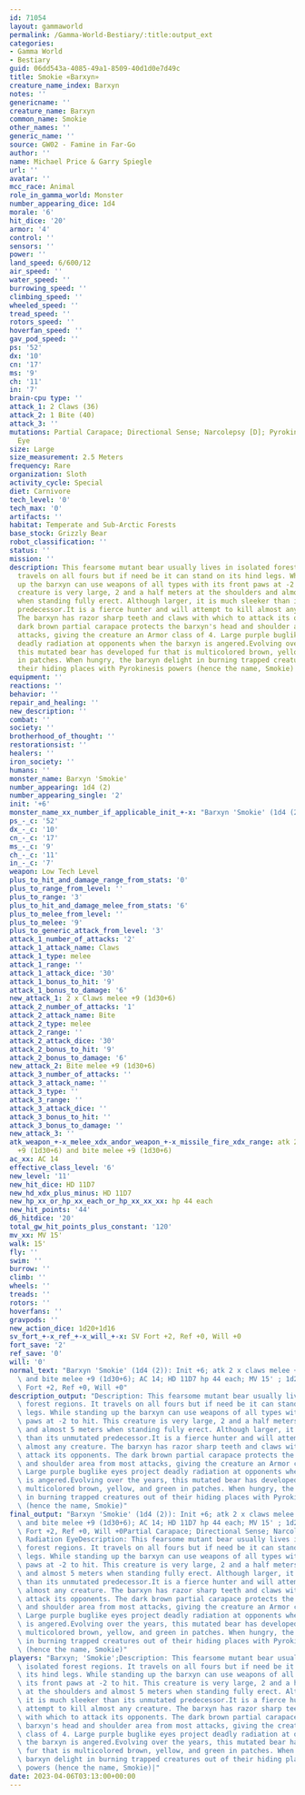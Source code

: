 ```yaml
---
id: 71054
layout: gammaworld
permalink: /Gamma-World-Bestiary/:title:output_ext
categories:
- Gamma World
- Bestiary
guid: 06dd543a-4085-49a1-8509-40d1d0e7d49c
title: Smokie «Barxyn»
creature_name_index: Barxyn
notes: ''
genericname: ''
creature_name: Barxyn
common_name: Smokie
other_names: ''
generic_name: ''
source: GW02 - Famine in Far-Go
author: ''
name: Michael Price & Garry Spiegle
url: ''
avatar: ''
mcc_race: Animal
role_in_gamma_world: Monster
number_appearing_dice: 1d4
morale: '6'
hit_dice: '20'
armor: '4'
control: ''
sensors: ''
power: ''
land_speed: 6/600/12
air_speed: ''
water_speed: ''
burrowing_speed: ''
climbing_speed: ''
wheeled_speed: ''
tread_speed: ''
rotors_speed: ''
hoverfan_speed: ''
gav_pod_speed: ''
ps: '52'
dx: '10'
cn: '17'
ms: '9'
ch: '11'
in: '7'
brain-cpu type: ''
attack_1: 2 Claws (36)
attack_2: 1 Bite (40)
attack_3: ''
mutations: Partial Carapace; Directional Sense; Narcolepsy [D]; Pyrokinesis; Radiation
  Eye
size: Large
size_measurement: 2.5 Meters
frequency: Rare
organization: Sloth
activity_cycle: Special
diet: Carnivore
tech_level: '0'
tech_max: '0'
artifacts: ''
habitat: Temperate and Sub-Arctic Forests
base_stock: Grizzly Bear
robot_classification: ''
status: ''
mission: ''
description: This fearsome mutant bear usually lives in isolated forest regions. It
  travels on all fours but if need be it can stand on its hind legs. While standing
  up the barxyn can use weapons of all types with its front paws at -2 to hit. This
  creature is very large, 2 and a half meters at the shoulders and almost 5 meters
  when standing fully erect. Although larger, it is much sleeker than its unmutated
  predecessor.It is a fierce hunter and will attempt to kill almost any creature.
  The barxyn has razor sharp teeth and claws with which to attack its opponents. The
  dark brown partial carapace protects the barxyn's head and shoulder area from most
  attacks, giving the creature an Armor class of 4. Large purple buglike eyes project
  deadly radiation at opponents when the barxyn is angered.Evolving over the years,
  this mutated bear has developed fur that is multicolored brown, yellow, and green
  in patches. When hungry, the barxyn delight in burning trapped creatures out of
  their hiding places with Pyrokinesis powers (hence the name, Smokie)
equipment: ''
reactions: ''
behavior: ''
repair_and_healing: ''
new_description: ''
combat: ''
society: ''
brotherhood_of_thought: ''
restorationsist: ''
healers: ''
iron_society: ''
humans: ''
monster_name: Barxyn 'Smokie'
number_appearing: 1d4 (2)
number_appearing_single: '2'
init: '+6'
monster_name_xx_number_if_applicable_init_+-x: "Barxyn 'Smokie' (1d4 (2)): Init +6"
ps_-_c: '52'
dx_-_c: '10'
cn_-_c: '17'
ms_-_c: '9'
ch_-_c: '11'
in_-_c: '7'
weapon: Low Tech Level
plus_to_hit_and_damage_range_from_stats: '0'
plus_to_range_from_level: ''
plus_to_range: '3'
plus_to_hit_and_damage_melee_from_stats: '6'
plus_to_melee_from_level: ''
plus_to_melee: '9'
plus_to_generic_attack_from_level: '3'
attack_1_number_of_attacks: '2'
attack_1_attack_name: Claws
attack_1_type: melee
attack_1_range: ''
attack_1_attack_dice: '30'
attack_1_bonus_to_hit: '9'
attack_1_bonus_to_damage: '6'
new_attack_1: 2 x Claws melee +9 (1d30+6)
attack_2_number_of_attacks: '1'
attack_2_attack_name: Bite
attack_2_type: melee
attack_2_range: ''
attack_2_attack_dice: '30'
attack_2_bonus_to_hit: '9'
attack_2_bonus_to_damage: '6'
new_attack_2: Bite melee +9 (1d30+6)
attack_3_number_of_attacks: ''
attack_3_attack_name: ''
attack_3_type: ''
attack_3_range: ''
attack_3_attack_dice: ''
attack_3_bonus_to_hit: ''
attack_3_bonus_to_damage: ''
new_attack_3: ''
atk_weapon_+-x_melee_xdx_andor_weapon_+-x_missile_fire_xdx_range: atk 2 x claws melee
  +9 (1d30+6) and bite melee +9 (1d30+6)
ac_xx: AC 14
effective_class_level: '6'
new_level: '11'
new_hit_dice: HD 11D7
new_hd_xdx_plus_minus: HD 11D7
new_hp_xx_or_hp_xx_each_or_hp_xx_xx_xx: hp 44 each
new_hit_points: '44'
d6_hitdice: '20'
total_gw_hit_points_plus_constant: '120'
mv_xx: MV 15'
walk: 15'
fly: ''
swim: ''
burrow: ''
climb: ''
wheels: ''
treads: ''
rotors: ''
hoverfans: ''
gravpods: ''
new_action_dice: 1d20+1d16
sv_fort_+-x_ref_+-x_will_+-x: SV Fort +2, Ref +0, Will +0
fort_save: '2'
ref_save: '0'
will: '0'
normal_text: "Barxyn 'Smokie' (1d4 (2)): Init +6; atk 2 x claws melee +9 (1d30+6)\
  \ and bite melee +9 (1d30+6); AC 14; HD 11D7 hp 44 each; MV 15' ; 1d20+1d16; SV\
  \ Fort +2, Ref +0, Will +0"
description_output: "Description: This fearsome mutant bear usually lives in isolated\
  \ forest regions. It travels on all fours but if need be it can stand on its hind\
  \ legs. While standing up the barxyn can use weapons of all types with its front\
  \ paws at -2 to hit. This creature is very large, 2 and a half meters at the shoulders\
  \ and almost 5 meters when standing fully erect. Although larger, it is much sleeker\
  \ than its unmutated predecessor.It is a fierce hunter and will attempt to kill\
  \ almost any creature. The barxyn has razor sharp teeth and claws with which to\
  \ attack its opponents. The dark brown partial carapace protects the barxyn's head\
  \ and shoulder area from most attacks, giving the creature an Armor class of 4.\
  \ Large purple buglike eyes project deadly radiation at opponents when the barxyn\
  \ is angered.Evolving over the years, this mutated bear has developed fur that is\
  \ multicolored brown, yellow, and green in patches. When hungry, the barxyn delight\
  \ in burning trapped creatures out of their hiding places with Pyrokinesis powers\
  \ (hence the name, Smokie)"
final_output: "Barxyn 'Smokie' (1d4 (2)): Init +6; atk 2 x claws melee +9 (1d30+6)\
  \ and bite melee +9 (1d30+6); AC 14; HD 11D7 hp 44 each; MV 15' ; 1d20+1d16; SV\
  \ Fort +2, Ref +0, Will +0Partial Carapace; Directional Sense; Narcolepsy [D]; Pyrokinesis;\
  \ Radiation EyeDescription: This fearsome mutant bear usually lives in isolated\
  \ forest regions. It travels on all fours but if need be it can stand on its hind\
  \ legs. While standing up the barxyn can use weapons of all types with its front\
  \ paws at -2 to hit. This creature is very large, 2 and a half meters at the shoulders\
  \ and almost 5 meters when standing fully erect. Although larger, it is much sleeker\
  \ than its unmutated predecessor.It is a fierce hunter and will attempt to kill\
  \ almost any creature. The barxyn has razor sharp teeth and claws with which to\
  \ attack its opponents. The dark brown partial carapace protects the barxyn's head\
  \ and shoulder area from most attacks, giving the creature an Armor class of 4.\
  \ Large purple buglike eyes project deadly radiation at opponents when the barxyn\
  \ is angered.Evolving over the years, this mutated bear has developed fur that is\
  \ multicolored brown, yellow, and green in patches. When hungry, the barxyn delight\
  \ in burning trapped creatures out of their hiding places with Pyrokinesis powers\
  \ (hence the name, Smokie)"
players: "Barxyn; 'Smokie';Description: This fearsome mutant bear usually lives in\
  \ isolated forest regions. It travels on all fours but if need be it can stand on\
  \ its hind legs. While standing up the barxyn can use weapons of all types with\
  \ its front paws at -2 to hit. This creature is very large, 2 and a half meters\
  \ at the shoulders and almost 5 meters when standing fully erect. Although larger,\
  \ it is much sleeker than its unmutated predecessor.It is a fierce hunter and will\
  \ attempt to kill almost any creature. The barxyn has razor sharp teeth and claws\
  \ with which to attack its opponents. The dark brown partial carapace protects the\
  \ barxyn's head and shoulder area from most attacks, giving the creature an Armor\
  \ class of 4. Large purple buglike eyes project deadly radiation at opponents when\
  \ the barxyn is angered.Evolving over the years, this mutated bear has developed\
  \ fur that is multicolored brown, yellow, and green in patches. When hungry, the\
  \ barxyn delight in burning trapped creatures out of their hiding places with Pyrokinesis\
  \ powers (hence the name, Smokie)|"
date: 2023-04-06T03:13:00+00:00
---
```

</br>